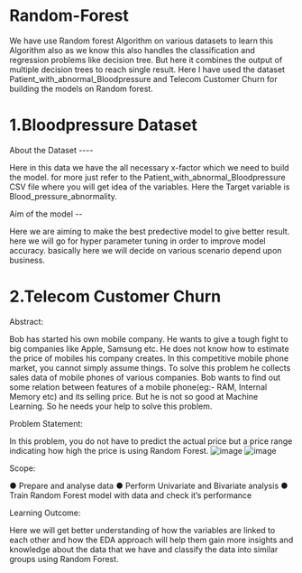# Random-Forest
We have use Random forest Algorithm on various datasets to learn this Algorithm also as we know this also handles the classification and regression problems like decision tree. But here it combines the output of multiple decision trees to reach single result.
  Here I have used the dataset Patient_with_abnormal_Bloodpressure and Telecom Customer Churn for building the models on Random forest.

# 1.Bloodpressure Dataset

About the Dataset ----

Here in this data we have the all necessary x-factor which we need to build the model. for more just refer to the Patient_with_abnormal_Bloodpressure CSV file where you will get idea of the variables. Here the Target variable is Blood_pressure_abnormality.

Aim of the model --

Here we are aiming to make the best predective model to give better result. here we will go for hyper parameter tuning in order
to improve model accuracy. basically here we will decide on various scenario depend upon business. 

# 2.Telecom Customer Churn

Abstract:

Bob has started his own mobile company. He wants to give a tough fight to big companies like
Apple, Samsung etc. He does not know how to estimate the price of mobiles his company
creates. In this competitive mobile phone market, you cannot simply assume things. To solve this
problem he collects sales data of mobile phones of various companies. Bob wants to find out
some relation between features of a mobile phone(eg:- RAM, Internal Memory etc) and its selling
price. But he is not so good at Machine Learning. So he needs your help to solve this problem.

Problem Statement:

In this problem, you do not have to predict the actual price but a price range indicating how high
the price is using Random Forest.
![image](https://user-images.githubusercontent.com/104570975/224584279-0835d6d6-bbc3-4494-ba67-da1238ec14b6.png)
![image](https://user-images.githubusercontent.com/104570975/224584315-95b524a7-b826-4358-9974-0e4f7fe7fa70.png)

Scope:

● Prepare and analyse data
● Perform Univariate and Bivariate analysis
● Train Random Forest model with data and check it’s performance

Learning Outcome:

Here we will get better understanding of how the variables are linked to each
other and how the EDA approach will help them gain more insights and knowledge
about the data that we have and classify the data into similar groups using Random
Forest.

